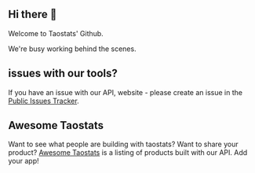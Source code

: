 ## Hi there 👋

Welcome to Taostats' Github.

We're busy working behind the scenes. 

## issues with our tools?
If you have an issue with our API, website - please create an issue in the [Public Issues Tracker](https://github.com/taostat/public-issues-tracker).

## Awesome Taostats

Want to see what people are building with taostats?  Want to share your product?
[Awesome Taostats](https://github.com/taostat/awesome-taostats) is a listing of products built with our API.  Add your app!
